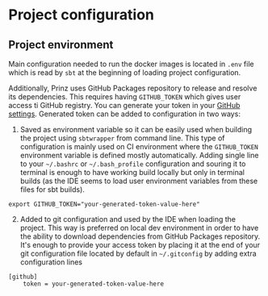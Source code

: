 # Project configuration

## Project environment

Main configuration needed to run the docker images is located in `.env` file
which is read by `sbt` at the beginning of loading project configuration.

Additionally, Prinz uses GitHub Packages repository to release and resolve its
dependencies. This requires having `GITHUB_TOKEN` which gives user access ti GitHub
registry. You can generate your token in your [GitHub settings](https://github.com/settings/tokens).
Generated token can be added to configuration in two ways:

1. Saved as environment variable so it can be easily used when building the project
   using `sbtwrapper` from command line. This type of configuration is mainly used
   on CI environment where the `GITHUB_TOKEN` environment variable is defined
   mostly automatically. Adding single line to your `~/.bashrc` or `~/.bash_profile`
   configuration and souring it to terminal is enough to have working build locally
   but only in terminal builds (as the IDE seems to load user environment variables
   from these files for sbt builds).
```shell
export GITHUB_TOKEN="your-generated-token-value-here"
```

2. Added to git configuration and used by the IDE when loading the project. This way
   is preferred on local dev environment in order to have the ability to download dependencies
   from GitHub Packages repository. It's enough to provide your access token by placing it
   at the end of your git configuration file located by default in `~/.gitconfig` by adding
   extra configuration lines
```
[github]
	token = your-generated-token-value-here
```
